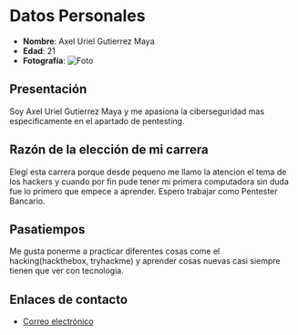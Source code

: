 # Datos Personales
- **Nombre**: Axel Uriel Gutierrez Maya
- **Edad**: 21
- **Fotografía**: ![Foto](ruta/a/tu/foto.jpg)

## Presentación
Soy Axel Uriel Gutierrez Maya y me apasiona la ciberseguridad mas especificamente en el apartado de pentesting.

## Razón de la elección de mi carrera
Elegí esta carrera porque desde pequeno me llamo la atencion el tema de los hackers y cuando por fin pude tener mi primera computadora sin duda fue lo primero que empece a aprender. Espero trabajar como Pentester Bancario.

## Pasatiempos
Me gusta ponerme a practicar diferentes cosas come el hacking(hackthebox, tryhackme) y aprender cosas nuevas casi siempre tienen que ver con tecnologia.

## Enlaces de contacto
- [Correo electrónico](cdmx2972@amerike.edu.mx)

